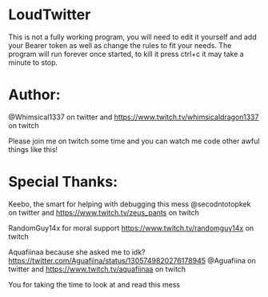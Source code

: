 # LoudTwitter
This is not a fully working program, you will need to edit it yourself and add your Bearer token as well as change the rules to fit your needs.
The program will run forever once started, to kill it press ctrl+c it may take a minute to stop.

# Author: 
@Whimsical1337 on twitter and https://www.twitch.tv/whimsicaldragon1337 on twitch

Please join me on twitch some time and you can watch me code other awful things like this!

# Special Thanks:

Keebo, the smart for helping with debugging this mess @secodntotopkek on twitter and https://www.twitch.tv/zeus_pants on twitch

RandomGuy14x for moral support https://www.twitch.tv/randomguy14x on twitch

Aquafiinaa because she asked me to idk? https://twitter.com/Aguafiina/status/1305749820276178945 @Aguafiina on twitter and https://www.twitch.tv/aquafiinaa on twitch

You for taking the time to look at and read this mess
